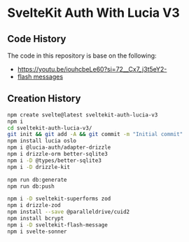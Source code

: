 # SvelteKit Auth With Lucia V3

## Code History

The code in this repository is base on the following:

- https://youtu.be/iouhcbeLe60?si=72__Cx7_j3t5eY2-
- [flash messages](https://youtu.be/hB6OkaYWS5I?si=aQn_gWg58TtICwBA)

## Creation History

```bash
npm create svelte@latest sveltekit-auth-lucia-v3
npm i
cd sveltekit-auth-lucia-v3/
git init && git add -A && git commit -m "Initial commit"
npm install lucia oslo
npm i @lucia-auth/adapter-drizzle
npm i drizzle-orm better-sqlite3
npm i -D @types/better-sqlite3
npm i -D drizzle-kit

npm run db:generate
npm run db:push

npm i -D sveltekit-superforms zod
npm i drizzle-zod
npm install --save @paralleldrive/cuid2
npm install bcrypt
npm i -D sveltekit-flash-message
npm i svelte-sonner
```

